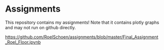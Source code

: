 # Assignments

This repository contains my assignments! Note that it contains plotly graphs and may not run on github directly.

https://github.com/RoelSchoen/assignments/blob/master/Final_Assignment_Roel_Floor.ipynb
